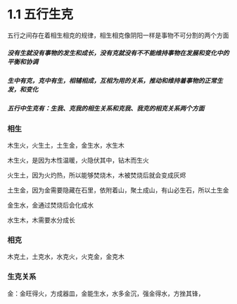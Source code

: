# 1.1 五行生克

五行之间存在着相生相克的规律，相生相克像阴阳一样是事物不可分割的两个方面

##### **没有生就没有事物的发生和成长，没有克就没有不不能维持事物在发展和变化中的平衡和协调**

##### 生中有克，克中有生，相辅相成，互相为用的关系，推动和维持着事物的正常生发，和变化

##### **五行中生克有：生我、克我的相生关系和克我、我克的相克关系两个方面**

### 相生

木生火，火生土，土生金，金生水，水生木

木生火，是因为木性温暖，火隐伏其中，钻木而生火

火生土，因为火灼热，所以能够焚烧木，木被焚烧后就会变成灰烬

土生金，因为金需要隐藏在石里，依附着山，聚土成山，有山必生石，所以土生金

金生水，金通过焚烧后会化成水

水生木，木需要水分成长

### 相克

木克土，土克水，水克火，火克金，金克木


### 生克关系

金：金旺得火，方成器皿，金能生水，水多金沉，强金得水，方挫其锋，
